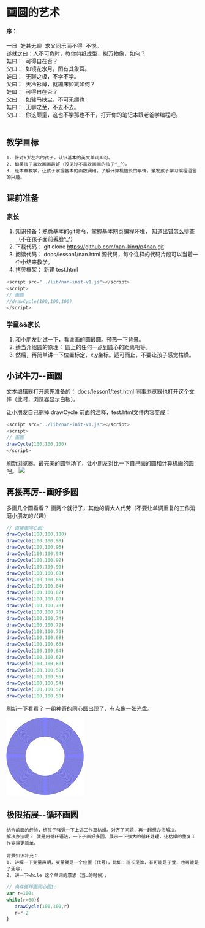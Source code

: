 # 画圆的艺术
#### 序：
<pre class="preface">
一日 娃甚无聊 求父同乐而不得 不悦。
遂就之曰：人不可负时，教你剪纸成型，拟万物像，如何？
娃曰： 可得自在否？
父曰： 如镜花水月，图有其象耳。
娃曰： 无聊之极，不学不学。
父曰： 天冷衫薄，就蹦床卯跳如何？
娃曰： 可得自在否？
父曰： 如骏马扶尘，不可无缰也
娃曰： 无聊之至，不去不去。
父曰： 你这顽童，这也不学那也不干，打开你的笔记本跟老爸学编程吧。

</pre>
## 教学目标
	1. 针对6岁左右的孩子，认识基本的英文单词即可。
	2. 如果孩子喜欢画画最好（没见过不喜欢画画的孩子^_^）。
	3. 经本章教学，让孩子掌握基本的函数调用。了解计算机擅长的事情，激发孩子学习编程语言的兴趣。

## 课前准备
### 家长
1. 知识预备：熟悉基本的git命令，掌握基本网页编程环境， 知道出错怎么排查（不在孩子面前丢脸^_^）
2. 下载代码：
   git clone https://github.com/nan-king/p4nan.git
3. 阅读代码： 
   docs/lesson1/nan.html 源代码，每个注释的代码片段可以当着一个小结来教学。
4. 拷贝框架：
   新建 test.html
```js
<script src="../lib/nan-init-v1.js"></script>
<script>
// 画圆
//drawCycle(100,100,100)
</script>
```


### 学童&&家长
1. 和小朋友比试一下，看谁画的圆最圆。预热一下背景。
2. 适当介绍圆的原理： 圆上的任何一点到圆心的距离相等。
3. 然后，再简单讲一下位置标定，x,y坐标。适可而止，不要让孩子感觉枯燥。

## 小试牛刀--画圆

文本编辑器打开原先准备的：  docs/lesson1/test.html
同事浏览器也打开这个文件（此时，浏览器显示白板）。

让小朋友自己删掉  drawCycle 前面的注释，test.html文件内容变成：
```js
<script src="../lib/nan-init-v1.js"></script>
<script>
// 画圆
drawCycle(100,100,100)
</script>
```
刷新浏览器。最完美的圆登场了，让小朋友对比一下自己画的圆和计算机画的圆吧。
 <img src="/images/lesson1/cycle1.jpg"/>


## 再接再厉--画好多圆

多画几个圆看看？ 画两个就行了，其他的请大人代劳（不要让单调重复的工作消磨小朋友的兴趣）

```js
// 直接画同心园:
drawCycle(100,100,100)
drawCycle(100,100,98)
drawCycle(100,100,96)
drawCycle(100,100,94)
drawCycle(100,100,92)
drawCycle(100,100,90)
drawCycle(100,100,88)
drawCycle(100,100,86)
drawCycle(100,100,84)
drawCycle(100,100,82)
drawCycle(100,100,80)
drawCycle(100,100,78)
drawCycle(100,100,76)
drawCycle(100,100,74)
drawCycle(100,100,72)
drawCycle(100,100,70)
drawCycle(100,100,68)
drawCycle(100,100,66)
drawCycle(100,100,64)
drawCycle(100,100,62)
drawCycle(100,100,60)
drawCycle(100,100,58)
drawCycle(100,100,56)
drawCycle(100,100,54)
drawCycle(100,100,52)
drawCycle(100,100,50)

```
刷新一下看看？ 一组神奇的同心圆出现了，有点像一张光盘。

![同心圆](../images/lesson1/cycle.jpg "concentric circles")

## 极限拓展--循环画圆

	结合前面的经验，给孩子强调一下上述工作真枯燥。对齐了问题，再一起想办法解决。
	解决办法呢？ 就是用循环语法，一下子画好多圆。展示一下强大的循环处理，让枯燥的重复工作变得更简单。

	背景知识补充：
	1. 讲解一下变量声明，变量就是一个位置（代号），比如：班长是谁，有可能是子萱，也可能是子涵😄，
	2. 讲一下while 这个单词的意思（当…的时候），

```js
// 条件循环画同心圆1:
var r=100;
while(r>60){
   drawCycle(100,100,r)
   r=r-2
}

```
